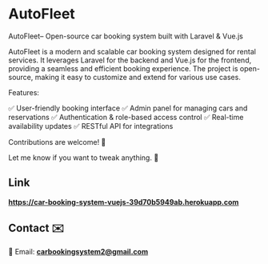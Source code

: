 # AutoFleet
AutoFleet– Open-source car booking system built with Laravel &amp; Vue.js

AutoFleet is a modern and scalable car booking system designed for rental services. It leverages Laravel for the backend and Vue.js for the frontend, providing a seamless and efficient booking experience. The project is open-source, making it easy to customize and extend for various use cases.

Features:

✅ User-friendly booking interface
✅ Admin panel for managing cars and reservations
✅ Authentication & role-based access control
✅ Real-time availability updates
✅ RESTful API for integrations

Contributions are welcome! 🚀

Let me know if you want to tweak anything. 🚀

## Link
**https://car-booking-system-vuejs-39d70b5949ab.herokuapp.com**

## Contact ✉️  
📧 Email: **carbookingsystem2@gmail.com** 
